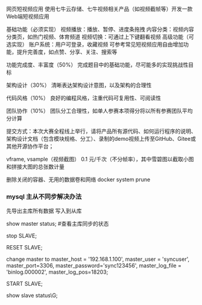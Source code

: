 网页短视频应用
使用七牛云存储、七牛视频相关产品（如视频截帧等）开发一款Web端短视频应用

基础功能（必须实现）
视频播放：播放、暂停、进度条拖拽
内容分类：视频内容分类页，如热门视频、体育频道
­视频切换：可通过上下键翻看视频
高级功能（可选实现）
账户系统：用户可登录，收藏视频
可参考常见短视频应用自由增加功能，提升完善度，如点赞、分享、关注、搜索等

功能完成度、丰富度（50%）
完成题目中的基础功能，尽可能多的实现挑战性目标

架构设计（30%）
清晰表达架构设计意图，以及架构的合理性

代码风格（10%）
良好的编程风格，注重代码可复用性、可阅读性

团队协作（10%）
团队分工合理性，如单人参赛本项得分将以所有参赛团队平均分计算

提交方式：本次大赛全程线上举行，请将产品所有源代码、如何运行程序的说明、架构设计文档（包含模块规格、分工）、录制的demo视频上传至GitHub、Gitee或其他开源协作平台；


vframe, vsample（视频截图）		0.1 元/千次（不分帧率），其中雪碧图以截取小图和拼接大图的总张数计量

删除关闭的容器、无用的数据卷和网络
docker system prune



### mysql 主从不同步解决办法
先导出主库所有数据 写入到从库

show master status; #查看主库同步的状态

stop SLAVE;

RESET SLAVE;

change master to master_host = '192.168.1.100', master_user = 'syncuser', master_port=3306, master_password='sync123456', master_log_file = 'binlog.000002', master_log_pos=18203;

START SLAVE;

show slave status\G;